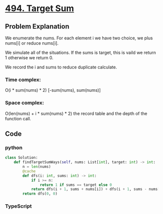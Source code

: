 # [494. Target Sum](https://leetcode.cn/problems/target-sum/description/?envType=daily-question&envId=2024-06-30)



## Problem Explanation
We enumerate the nums. For each element i we have two choice, we plus nums[i] or reduce nums[i].

We simulate all of the situations. If the sums is target, this is vaild we return 1 otherwise we return 0.

We record the i and sums to reduce duplicate calculate.
### Time complex:
O(i * sum(nums) * 2)
[-sum(nums), sum(nums)]
### Space complex:
O(len(nums) + i * sum(nums) * 2)
the record table and the depth of the function call.
## Code

### python
```python
class Solution:
    def findTargetSumWays(self, nums: List[int], target: int) -> int:
        n = len(nums)
        @cache
        def dfs(i: int, sums: int) -> int:
            if i >= n:
                return 1 if sums == target else 0
            return dfs(i + 1, sums + nums[i]) + dfs(i + 1, sums - nums[i])
        return dfs(0, 0)
```

### TypeScript
```TypeScript


```